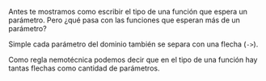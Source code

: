 Antes te mostramos como escribir el tipo de una función que espera un parámetro. Pero ¿qué pasa con las funciones que esperan más de un parámetro?

Simple cada parámetro del dominio también se separa con una flecha (`->`).

Como regla nemotécnica podemos decir que en el tipo de una función hay tantas flechas como cantidad de parámetros.

```

```